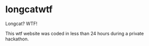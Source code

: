 # longcatwtf
Longcat? WTF!

This wtf website was coded in less than 24 hours during a private hackathon. 